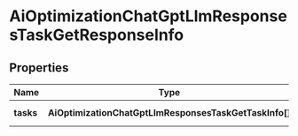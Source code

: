 # AiOptimizationChatGptLlmResponsesTaskGetResponseInfo

## Properties

| Name | Type | Description | Notes |
|------------ | ------------- | ------------- | -------------|
**tasks** | **AiOptimizationChatGptLlmResponsesTaskGetTaskInfo[]** | array of tasks |[optional]|
